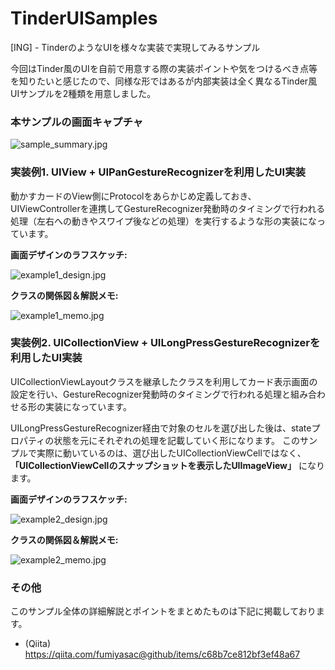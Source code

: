 # TinderUISamples
[ING] - TinderのようなUIを様々な実装で実現してみるサンプル

今回はTinder風のUIを自前で用意する際の実装ポイントや気をつけるべき点等を知りたいと感じたので、同様な形ではあるが内部実装は全く異なるTinder風UIサンプルを2種類を用意しました。

### 本サンプルの画面キャプチャ

![sample_summary.jpg](https://qiita-image-store.s3.amazonaws.com/0/17400/eaaa7c4e-726d-fa7c-5f80-af4167fc6113.jpeg)

### 実装例1. UIView + UIPanGestureRecognizerを利用したUI実装

動かすカードのView側にProtocolをあらかじめ定義しておき、UIViewControllerを連携してGestureRecognizer発動時のタイミングで行われる処理（左右への動きやスワイプ後などの処理）を実行するような形の実装になっています。

__画面デザインのラフスケッチ:__

![example1_design.jpg](https://qiita-image-store.s3.amazonaws.com/0/17400/fbc8eb01-0589-f4d1-0d19-0da6ff85e103.jpeg)

__クラスの関係図＆解説メモ:__

![example1_memo.jpg](https://qiita-image-store.s3.amazonaws.com/0/17400/f51d736f-ce3e-8a66-4745-4053d86fef72.jpeg)

### 実装例2. UICollectionView + UILongPressGestureRecognizerを利用したUI実装

UICollectionViewLayoutクラスを継承したクラスを利用してカード表示画面の設定を行い、GestureRecognizer発動時のタイミングで行われる処理と組み合わせる形の実装になっています。

UILongPressGestureRecognizer経由で対象のセルを選び出した後は、stateプロパティの状態を元にそれぞれの処理を記載していく形になります。
このサンプルで実際に動いているのは、選び出したUICollectionViewCellではなく、 __「UICollectionViewCellのスナップショットを表示したUIImageView」__ になります。

__画面デザインのラフスケッチ:__

![example2_design.jpg](https://qiita-image-store.s3.amazonaws.com/0/17400/b2a11743-5600-a9fb-fad0-dc6fd2e7dd47.jpeg)

__クラスの関係図＆解説メモ:__

![example2_memo.jpg](https://qiita-image-store.s3.amazonaws.com/0/17400/609974e2-39e4-1c35-15b5-99f7fd07251b.jpeg)

### その他

このサンプル全体の詳細解説とポイントをまとめたものは下記に掲載しております。

+ (Qiita) https://qiita.com/fumiyasac@github/items/c68b7ce812bf3ef48a67
